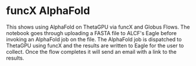 # funcX AlphaFold

This shows using AlphaFold on ThetaGPU via funcX and Globus Flows. The notebook goes through uploading a FASTA file to ALCF's Eagle before invoking an AlphaFold job on the file. 
The AlphaFold job is dispatched to ThetaGPU using funcX and the results are written to Eagle for the user to collect. 
Once the flow completes it will send an email with a link to the results.



